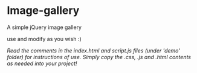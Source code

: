 # Image-gallery
A simple jQuery image gallery

use and modify as you wish :)


*Read the comments in the index.html and script.js files (under 'demo' folder) for instructions of use. Simply copy the .css, .js and .html contents as needed into your project!*
